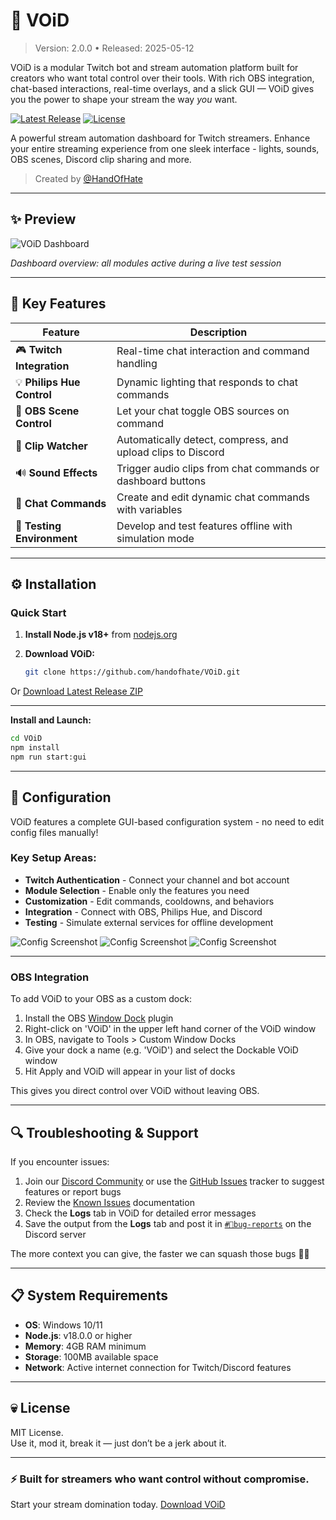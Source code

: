 # 🌌 VOiD

> Version: 2.0.0 • Released: 2025-05-12

VOiD is a modular Twitch bot and stream automation platform built for creators who want total control over their tools. With rich OBS integration, chat-based interactions, real-time overlays, and a slick GUI — VOiD gives you the power to shape your stream the way _you_ want.

[![Latest Release](https://img.shields.io/github/v/release/handofhate/VOiD?label=Download%20Latest)](https://github.com/handofhate/VOiD/releases/latest)
[![License](https://img.shields.io/badge/license-MIT-blue.svg)](LICENSE)

A powerful stream automation dashboard for Twitch streamers. Enhance your entire streaming experience from one sleek interface - lights, sounds, OBS scenes, Discord clip sharing and more.

> Created by [@HandOfHate](https://twitch.tv/HandOfHate)

---

## ✨ Preview

![VOiD Dashboard](https://i.imgur.com/StYLxHR.png)

_Dashboard overview: all modules active during a live test session_

---

## 🚀 Key Features

| Feature                    | Description                                                 |
| -------------------------- | ----------------------------------------------------------- |
| 🎮 **Twitch Integration**  | Real-time chat interaction and command handling             |
| 💡 **Philips Hue Control** | Dynamic lighting that responds to chat commands             |
| 🎥 **OBS Scene Control**   | Let your chat toggle OBS sources on command                 |
| 📎 **Clip Watcher**        | Automatically detect, compress, and upload clips to Discord |
| 🔊 **Sound Effects**       | Trigger audio clips from chat commands or dashboard buttons |
| 🔧 **Chat Commands**       | Create and edit dynamic chat commands with variables        |
| 🧪 **Testing Environment** | Develop and test features offline with simulation mode      |

---

## ⚙️ Installation

### Quick Start

1. **Install Node.js v18+** from [nodejs.org](https://nodejs.org/)

2. **Download VOiD:**
   ```bash
   git clone https://github.com/handofhate/VOiD.git
   ```

Or [Download Latest Release ZIP](https://github.com/handofhate/VOiD/releases/latest)

---

**Install and Launch:**

```bash
cd VOiD
npm install
npm run start:gui
```

---

## 🔧 Configuration

VOiD features a complete GUI-based configuration system - no need to edit config files manually!

### Key Setup Areas:

- **Twitch Authentication** - Connect your channel and bot account
- **Module Selection** - Enable only the features you need
- **Customization** - Edit commands, cooldowns, and behaviors
- **Integration** - Connect with OBS, Philips Hue, and Discord
- **Testing** - Simulate external services for offline development

![Config Screenshot](https://i.imgur.com/ZGISukN.png)
![Config Screenshot](https://i.imgur.com/r62ZcGj.png)
![Config Screenshot](https://i.imgur.com/2NwM7Am.png)

---

### OBS Integration

To add VOiD to your OBS as a custom dock:

1. Install the OBS [Window Dock](https://obsproject.com/forum/resources/window-dock.2005/) plugin
2. Right-click on 'VOiD' in the upper left hand corner of the VOiD window
3. In OBS, navigate to Tools > Custom Window Docks
4. Give your dock a name (e.g. 'VOiD') and select the Dockable VOiD window
5. Hit Apply and VOiD will appear in your list of docks

This gives you direct control over VOiD without leaving OBS.

---

## 🔍 Troubleshooting & Support

If you encounter issues:

1. Join our [Discord Community](https://discord.gg/fzjCEcsVns) or use the [GitHub Issues](https://github.com/handofhate/VOiD/issues) tracker to suggest features or report bugs
2. Review the [Known Issues](./KNOWN_ISSUES.md) documentation
3. Check the **Logs** tab in VOiD for detailed error messages
4. Save the output from the **Logs** tab and post it in [`#🐞bug-reports`](https://discord.gg/fzjCEcsVns) on the Discord server

The more context you can give, the faster we can squash those bugs 🧪💀

---

## 📋 System Requirements

- **OS**: Windows 10/11
- **Node.js**: v18.0.0 or higher
- **Memory**: 4GB RAM minimum
- **Storage**: 100MB available space
- **Network**: Active internet connection for Twitch/Discord features

---

## 💀 License

MIT License.  
Use it, mod it, break it — just don’t be a jerk about it.

---

### ⚡ Built for streamers who want control without compromise.

Start your stream domination today. [Download VOiD](https://github.com/handofhate/VOiD/releases/latest)
